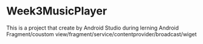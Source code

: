 # Week3MusicPlayer

This is a project that create by Android Studio during lerning Android Fragment/coustom view/fragment/service/contentprovider/broadcast/wiget
